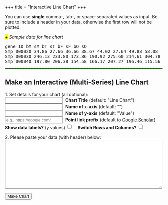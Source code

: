 +++
title = "Interactive Line Chart"
+++
<div>
<p>You can use <strong>single</strong> comma-, tab-, or space-separated values as input. Be sure to include a header in your data, otherwise the first row will not be plotted.</p>

<span class="csv-toggle"><em><mark>+</mark> Sample data for line chart</em></span>
<span class="csv-example" style="width: 100%">
<pre>
gene_ID bM sM bT sT bF sF bO sO
Smp_000020 34.86 27.66 36.66 38.67 44.02 27.64 49.88 58.08
Smp_000030 246.13 233.80 173.86 190.92 275.60 214.61 304.78 241.16
Smp_000040 197.80 206.38 154.58 166.17 207.27 196.46 115.56 116.15
</pre></span>
<script>
function main() {
  $('.csv-example').hide();
  $('.csv-toggle').on('click', function() {
    $(this).toggleClass('active');
    $(this).next().slideToggle(400);
  });
}
$(document).ready(main);
</script>

<hr style="border: 1px dashed #008800">
<h2>Make an Interactive (Multi-Series) Line Chart</h2>

<form>
<p>1. Set details for your chart (all optional):<br>
<input type="text" name="mtitle">&nbsp;&nbsp;<strong>Chart Title</strong> (default: "Line Chart"):<br> 
<input type="text" name="xaxis">&nbsp;&nbsp;<strong>Name of x-axis</strong> (default: "")<br>
<input type="text" name="yaxis">&nbsp;&nbsp;<strong>Name of y-axis</strong> (default: "Value")<br> 
<input type="text" name="preurl"placeholder="e.g., https://google.com/" >&nbsp;&nbsp;<strong>Point link prefix</strong> (default to <a href="https://scholar.google.com">Google Scholar</a>)<br>
<strong>Show data labels?</strong> (y values) <input type="checkbox" id="select-datalebels" style="height: 1.2em;">&nbsp;&nbsp;&nbsp;&nbsp;<strong>Switch Rows and Columns?</strong> <input type="checkbox" id="switchrc" style="height: 1.2em;">
</p>
<p>2. Please paste your data (with header) below:<br>
<textarea rows="10" cols="60" name="usrcsv"></textarea><br>
</p>
</form>
<button id="makeChart">Make Chart</button>
<br>
<div id="container" style="width: 90%; margin: 0 auto"></div>
<script src="/js/line.js"></script>
</div>
